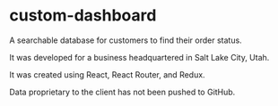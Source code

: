 # custom-dashboard
A searchable database for customers to find their order status.

It was developed for a business headquartered in Salt Lake City, Utah.

It was created using React, React Router, and Redux.

Data proprietary to the client has not been pushed to GitHub.
